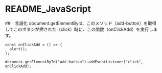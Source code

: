 # README_JavaScript
##　言語化
document.getElementById、このメソッド（add-button）を取得してこのボタンが押された（click）時に、この関数（onClickAdd）を実行します。
```
const onClickAdd = () => {
  alert();
};

document.getElementById("add-button").addEventListener("click", onClickAdd);

```
